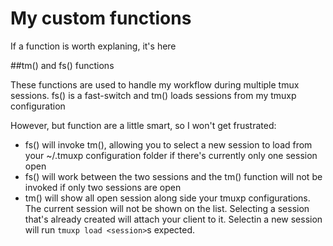 # My custom functions

If a function is worth explaning, it's here

##tm() and fs() functions

These functions are used to handle my workflow during multiple tmux sessions. fs() is a fast-switch
and tm() loads sessions from my tmuxp configuration

However, but function are a little smart, so I won't get frustrated:

 - fs() will invoke tm(), allowing you to select a new session to load from your ~/.tmuxp
   configuration folder if there's currently only one session open
 - fs() will work between the two sessions and the tm() function will not be invoked if only two
   sessions are open
 - tm() will show all open session along side your tmuxp configurations. The current session will
   not be shown on the list. Selecting a session that's already created will attach your client to
   it. Selectin a new session will run `tmuxp load <session>`s expected.
